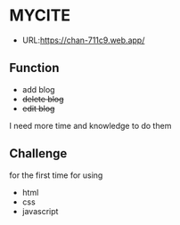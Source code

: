# MYCITE

* URL:<https://chan-711c9.web.app/>

## Function

* add blog
* ~~delete blog~~
* ~~edit blog~~

I need more time and knowledge to do them

## Challenge

for the first time for using
* html
* css
* javascript